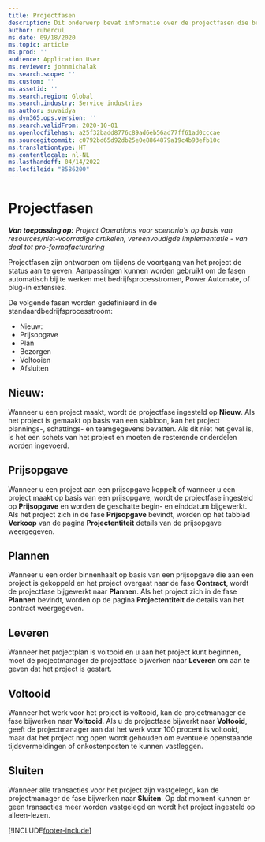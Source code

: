 ```yaml
---
title: Projectfasen
description: Dit onderwerp bevat informatie over de projectfasen die beschikbaar zijn in Microsoft Dynamics Project Operations.
author: ruhercul
ms.date: 09/18/2020
ms.topic: article
ms.prod: ''
audience: Application User
ms.reviewer: johnmichalak
ms.search.scope: ''
ms.custom: ''
ms.assetid: ''
ms.search.region: Global
ms.search.industry: Service industries
ms.author: suvaidya
ms.dyn365.ops.version: ''
ms.search.validFrom: 2020-10-01
ms.openlocfilehash: a25f32badd8776c89ad6eb56ad77ff61ad0cccae
ms.sourcegitcommit: c0792bd65d92db25e0e8864879a19c4b93efb10c
ms.translationtype: HT
ms.contentlocale: nl-NL
ms.lasthandoff: 04/14/2022
ms.locfileid: "8586200"
---
```

# <a name="project-stages"></a>Projectfasen

_**Van toepassing op:** Project Operations voor scenario's op basis van resources/niet-voorradige artikelen, vereenvoudigde implementatie - van deal tot pro-formafacturering_

Projectfasen zijn ontworpen om tijdens de voortgang van het project de status aan te geven. Aanpassingen kunnen worden gebruikt om de fasen automatisch bij te werken met bedrijfsprocesstromen, Power Automate, of plug-in extensies.

De volgende fasen worden gedefinieerd in de standaardbedrijfsprocesstroom:

- Nieuw:
- Prijsopgave
- Plan
- Bezorgen
- Voltooien
- Afsluiten 

## <a name="new"></a>Nieuw:

Wanneer u een project maakt, wordt de projectfase ingesteld op **Nieuw**. Als het project is gemaakt op basis van een sjabloon, kan het project plannings-, schattings- en teamgegevens bevatten. Als dit niet het geval is, is het een schets van het project en moeten de resterende onderdelen worden ingevoerd.

## <a name="quote"></a>Prijsopgave

Wanneer u een project aan een prijsopgave koppelt of wanneer u een project maakt op basis van een prijsopgave, wordt de projectfase ingesteld op **Prijsopgave** en worden de geschatte begin- en einddatum bijgewerkt. Als het project zich in de fase **Prijsopgave** bevindt, worden op het tabblad **Verkoop** van de pagina **Projectentiteit** details van de prijsopgave weergegeven.

## <a name="plan"></a>Plannen

Wanneer u een order binnenhaalt op basis van een prijsopgave die aan een project is gekoppeld en het project overgaat naar de fase **Contract**, wordt de projectfase bijgewerkt naar **Plannen**. Als het project zich in de fase **Plannen** bevindt, worden op de pagina **Projectentiteit** de details van het contract weergegeven.

## <a name="deliver"></a>Leveren

Wanneer het projectplan is voltooid en u aan het project kunt beginnen, moet de projectmanager de projectfase bijwerken naar **Leveren** om aan te geven dat het project is gestart.

## <a name="complete"></a>Voltooid 

Wanneer het werk voor het project is voltooid, kan de projectmanager de fase bijwerken naar **Voltooid**. Als u de projectfase bijwerkt naar **Voltooid**, geeft de projectmanager aan dat het werk voor 100 procent is voltooid, maar dat het project nog open wordt gehouden om eventuele openstaande tijdsvermeldingen of onkostenposten te kunnen vastleggen.

## <a name="close"></a>Sluiten

Wanneer alle transacties voor het project zijn vastgelegd, kan de projectmanager de fase bijwerken naar **Sluiten**. Op dat moment kunnen er geen transacties meer worden vastgelegd en wordt het project ingesteld op alleen-lezen.



[!INCLUDE[footer-include](../includes/footer-banner.md)]
